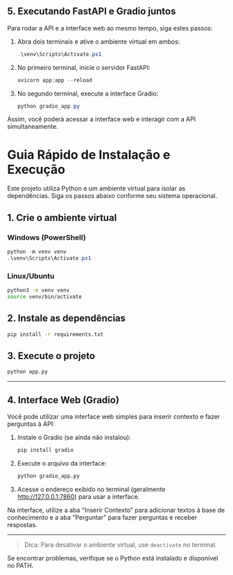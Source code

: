 ## 5. Executando FastAPI e Gradio juntos

Para rodar a API e a interface web ao mesmo tempo, siga estes passos:

1. Abra dois terminais e ative o ambiente virtual em ambos:
	```powershell
	.\venv\Scripts\Activate.ps1
	```

2. No primeiro terminal, inicie o servidor FastAPI:
	```powershell
	uvicorn app:app --reload
	```

3. No segundo terminal, execute a interface Gradio:
	```powershell
	python gradio_app.py
	```

Assim, você poderá acessar a interface web e interagir com a API simultaneamente.
# Guia Rápido de Instalação e Execução

Este projeto utiliza Python e um ambiente virtual para isolar as dependências. Siga os passos abaixo conforme seu sistema operacional.

## 1. Crie o ambiente virtual

### Windows (PowerShell)

```powershell
python -m venv venv
.\venv\Scripts\Activate.ps1
```

### Linux/Ubuntu

```bash
python3 -m venv venv
source venv/bin/activate
```

## 2. Instale as dependências

```bash
pip install -r requirements.txt
```

## 3. Execute o projeto

```bash
python app.py
```

---


## 4. Interface Web (Gradio)

Você pode utilizar uma interface web simples para inserir contexto e fazer perguntas à API:

1. Instale o Gradio (se ainda não instalou):
	```bash
	pip install gradio
	```

2. Execute o arquivo da interface:
	```bash
	python gradio_app.py
	```

3. Acesse o endereço exibido no terminal (geralmente http://127.0.0.1:7860) para usar a interface.

Na interface, utilize a aba "Inserir Contexto" para adicionar textos à base de conhecimento e a aba "Perguntar" para fazer perguntas e receber respostas.

---

> Dica: Para desativar o ambiente virtual, use `deactivate` no terminal.

Se encontrar problemas, verifique se o Python está instalado e disponível no PATH.
